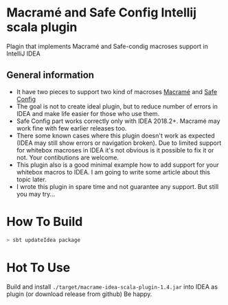 # Macramé and Safe Config Intellij scala plugin

Plagin that implements Macramé and Safe-condig macroses support in IntelliJ IDEA

## General information

 - It have two pieces to support two kind of macroses [Macramé](https://github.com/ClaireNeveu/macrame) and [Safe Config](https://github.com/ClaireNeveu/safe-config)
 - The goal is not to create ideal plugin, but to reduce number of errors in IDEA and make life easier for those who use them.
 - Safe Config part works correctly only with IDEA 2018.2+. Macramé may work fine with few earlier releases too.
 - There some known cases where this plugin doesn't work as expected (IDEA may still show errors or navigation broken). Due to limited support for whitebox macroses in IDEA it's not obvious is it possible to fix it or not. Your contibutions are welcome.
 - This plugin also is a good minimal example how to add support for your whitebox macros to IDEA. I am going to write some article about this topic later.
 - I wrote this plugin in spare time and not guarantee any support. But still you may try...

# How To Build

```bash
> sbt updateIdea package
```

# Hot To Use

Build and install `./target/macrame-idea-scala-plugin-1.4.jar` into IDEA as plugin (or download release from github)
Be happy.
